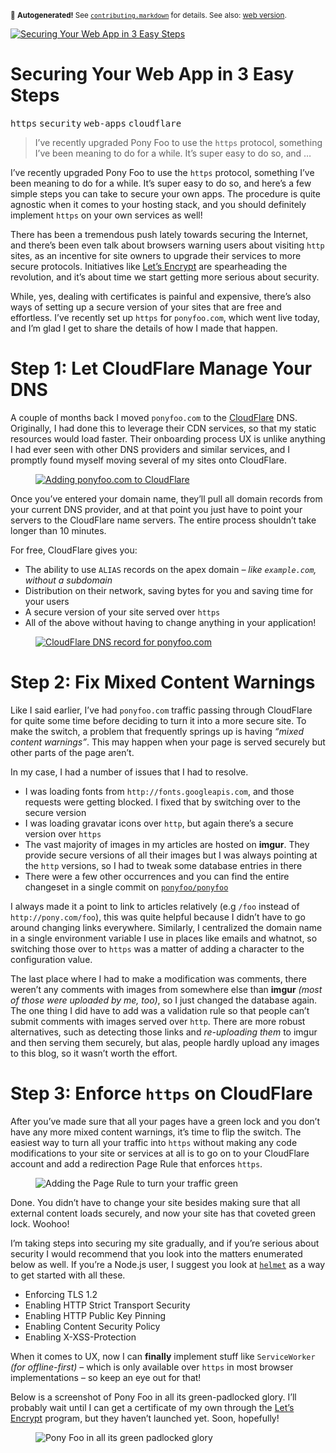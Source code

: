 <sub>&#x1F6A8; <strong>Autogenerated!</strong> See <a href="https://github.com/ponyfoo/articles/tree/noindex/contributing.markdown"><code>contributing.markdown</code></a> for details. See also: <a href="https://ponyfoo.com/articles/securing-your-web-app-in-3-easy-steps">web version</a>.</sub>

<a href="https://ponyfoo.com/articles/securing-your-web-app-in-3-easy-steps"><div><img src="https://i.imgur.com/UZaWIGA.jpg" alt="Securing Your Web App in 3 Easy Steps"></div></a>

<h1>Securing Your Web App in 3 Easy Steps</h1>

<p><kbd>https</kbd> <kbd>security</kbd> <kbd>web-apps</kbd> <kbd>cloudflare</kbd></p>

<blockquote><p>I&#x2019;ve recently upgraded Pony Foo to use the <code>https</code> protocol, something I&#x2019;ve been meaning to do for a while. It&#x2019;s super easy to do so, and &#x2026;</p></blockquote>

<div><p>I&#x2019;ve recently upgraded Pony Foo to use the <code class="md-code md-code-inline">https</code> protocol, something I&#x2019;ve been meaning to do for a while. It&#x2019;s super easy to do so, and here&#x2019;s a few simple steps you can take to secure your own apps. The procedure is quite agnostic when it comes to your hosting stack, and you should definitely implement <code class="md-code md-code-inline">https</code> on your own services as well!</p></div>

<blockquote></blockquote>

<div><p>There has been a tremendous push lately towards securing the Internet, and there&#x2019;s been even talk about browsers warning users about visiting <code class="md-code md-code-inline">http</code> sites, as an incentive for site owners to upgrade their services to more secure protocols. Initiatives like <a href="https://letsencrypt.org/" target="_blank" aria-label="Let&#x2019;s Encrypt is a new Certificate Authority">Let&#x2019;s Encrypt</a> are spearheading the revolution, and it&#x2019;s about time we start getting more serious about security.</p> <p>While, yes, dealing with certificates is painful and expensive, there&#x2019;s also ways of setting up a secure version of your sites that are free and effortless. I&#x2019;ve recently set up <code class="md-code md-code-inline">https</code> for <code class="md-code md-code-inline">ponyfoo.com</code>, which went live today, and I&#x2019;m glad I get to share the details of how I made that happen.</p></div>

<div><h1 id="step-1-let-cloudflare-manage-your-dns">Step 1: Let CloudFlare Manage Your DNS</h1> <p>A couple of months back I moved <code class="md-code md-code-inline">ponyfoo.com</code> to the <a href="https://www.cloudflare.com/" target="_blank" aria-label="CloudFlare: &apos;Give us five minutes and we&apos;ll supercharge your website.&apos;">CloudFlare</a> DNS. Originally, I had done this to leverage their CDN services, so that my static resources would load faster. Their onboarding process UX is unlike anything I had ever seen with other DNS providers and similar services, and I promptly found myself moving several of my sites onto CloudFlare.</p> <figure><a href="https://www.cloudflare.com/" target="_blank" aria-label="CloudFlare: &apos;Give us five minutes and we&apos;ll supercharge your website.&apos;"><img alt="Adding ponyfoo.com to CloudFlare" class="" src="https://i.imgur.com/uROcfFH.png"></a></figure> <p>Once you&#x2019;ve entered your domain name, they&#x2019;ll pull all domain records from your current DNS provider, and at that point you just have to point your servers to the CloudFlare name servers. The entire process shouldn&#x2019;t take longer than 10 minutes.</p> <p>For free, CloudFlare gives you:</p> <ul> <li>The ability to use <code class="md-code md-code-inline">ALIAS</code> records on the apex domain <em>&#x2013; like <code class="md-code md-code-inline">example.com</code>, without a subdomain</em></li> <li>Distribution on their network, saving bytes for you and saving time for your users</li> <li>A secure version of your site served over <code class="md-code md-code-inline">https</code></li> <li>All of the above without having to change anything in your application!</li> </ul> <figure><a href="https://www.cloudflare.com/" target="_blank" aria-label="CloudFlare: &apos;Give us five minutes and we&apos;ll supercharge your website.&apos;"><img alt="CloudFlare DNS record for ponyfoo.com" class="" src="https://i.imgur.com/JrFackd.png"></a></figure> <h1 id="step-2-fix-mixed-content-warnings">Step 2: Fix Mixed Content Warnings</h1> <p>Like I said earlier, I&#x2019;ve had <code class="md-code md-code-inline">ponyfoo.com</code> traffic passing through CloudFlare for quite some time before deciding to turn it into a more secure site. To make the switch, a problem that frequently springs up is having <em>&#x201C;mixed content warnings&#x201D;</em>. This may happen when your page is served securely but other parts of the page aren&#x2019;t.</p> <p>In my case, I had a number of issues that I had to resolve.</p> <ul> <li>I was loading fonts from <code class="md-code md-code-inline">http://fonts.googleapis.com</code>, and those requests were getting blocked. I fixed that by switching over to the secure version</li> <li>I was loading gravatar icons over <code class="md-code md-code-inline">http</code>, but again there&#x2019;s a secure version over <code class="md-code md-code-inline">https</code></li> <li>The vast majority of images in my articles are hosted on <strong>imgur</strong>. They provide secure versions of all their images but I was always pointing at the <code class="md-code md-code-inline">http</code> versions, so I had to tweak some database entries in there</li> <li>There were a few other occurrences and you can find the entire changeset in a single commit on <a href="https://github.com/ponyfoo/ponyfoo/commit/cff0edc5c36efa224877a4ccb26c25eecee6327c" target="_blank" aria-label="Commit cff0edc5c36efa224877a4ccb26c25eecee6327c on GitHub"><code class="md-code md-code-inline">ponyfoo/ponyfoo</code></a></li> </ul> <p>I always made it a point to link to articles relatively (e.g <code class="md-code md-code-inline">/foo</code> instead of <code class="md-code md-code-inline">http://pony.com/foo</code>), this was quite helpful because I didn&#x2019;t have to go around changing links everywhere. Similarly, I centralized the domain name in a single environment variable I use in places like emails and whatnot, so switching those over to <code class="md-code md-code-inline">https</code> was a matter of adding a character to the configuration value.</p> <p>The last place where I had to make a modification was comments, there weren&#x2019;t any comments with images from somewhere else than <strong>imgur</strong> <em>(most of those were uploaded by me, too)</em>, so I just changed the database again. The one thing I did have to add was a validation rule so that people can&#x2019;t submit comments with images served over <code class="md-code md-code-inline">http</code>. There are more robust alternatives, such as detecting those links and <em>re-uploading them</em> to imgur and then serving them securely, but alas, people hardly upload any images to this blog, so it wasn&#x2019;t worth the effort.</p> <h1 id="step-3-enforce-https-on-cloudflare">Step 3: Enforce <code class="md-code md-code-inline">https</code> on CloudFlare</h1> <p>After you&#x2019;ve made sure that all your pages have a green lock and you don&#x2019;t have any more mixed content warnings, it&#x2019;s time to flip the switch. The easiest way to turn all your traffic into <code class="md-code md-code-inline">https</code> without making any code modifications to your site or services at all is to go on to your CloudFlare account and add a redirection Page Rule that enforces <code class="md-code md-code-inline">https</code>.</p> <figure><img alt="Adding the Page Rule to turn your traffic green" class="" src="https://i.imgur.com/n0YCo6H.png"></figure> <p>Done. You didn&#x2019;t have to change your site besides making sure that all external content loads securely, and now your site has that coveted green lock. Woohoo!</p> <p>I&#x2019;m taking steps into securing my site gradually, and if you&#x2019;re serious about security I would recommend that you look into the matters enumerated below as well. If you&#x2019;re a Node.js user, I suggest you look at <a href="https://github.com/helmetjs/helmet" target="_blank" aria-label="helmetjs/helmet on GitHub"><code class="md-code md-code-inline">helmet</code></a> as a way to get started with all these.</p> <ul> <li>Enforcing TLS 1.2</li> <li>Enabling HTTP Strict Transport Security</li> <li>Enabling HTTP Public Key Pinning</li> <li>Enabling Content Security Policy</li> <li>Enabling X-XSS-Protection</li> </ul> <p>When it comes to UX, now I can <strong>finally</strong> implement stuff like <code class="md-code md-code-inline">ServiceWorker</code> <em>(for offline-first)</em> &#x2013; which is only available over <code class="md-code md-code-inline">https</code> in most browser implementations &#x2013; so keep an eye out for that!</p> <p>Below is a screenshot of Pony Foo in all its green-padlocked glory. I&#x2019;ll probably wait until I can get a certificate of my own through the <a href="https://letsencrypt.org/" target="_blank" aria-label="Let&#x2019;s Encrypt is a new Certificate Authority">Let&#x2019;s Encrypt</a> program, but they haven&#x2019;t launched yet. Soon, hopefully!</p> <figure><img alt="Pony Foo in all its green padlocked glory" class="" src="https://i.imgur.com/NSmVVzi.png"></figure></div>
